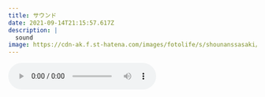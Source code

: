 ```yaml
---
title: サウンド
date: 2021-09-14T21:15:57.617Z
description: |
  sound
image: https://cdn-ak.f.st-hatena.com/images/fotolife/s/shounanssasaki/20100414/20100414173405.jpg
---
```

<p><audio src="http://shounan1s1sasaki.byethost9.com/sound/Ducasse.mp3" controls="controls"></audio><br>
